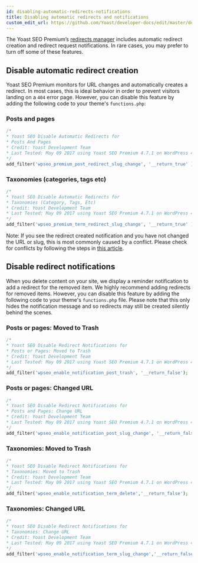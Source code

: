 ```yaml
---
id: disabling-automatic-redirects-notifications
title: Disabling automatic redirects and notifications
custom_edit_url: https://github.com/Yoast/developer-docs/edit/master/docs/customization/yoast-seo-premium/disabling-automatic-redirects-notifications.md
---
```


The Yoast SEO Premium’s [redirects manager](https://yoast.com/wordpress/plugins/seo/redirects-manager/) includes automatic redirect creation and redirect request notifications. In rare cases, you may prefer to turn off some of these features. 

## Disable automatic redirect creation

Yoast SEO Premium monitors for URL changes and automatically creates a redirect. In most cases, this is ideal behavior in order to prevent visitors landing on a `404` error page. However, you can disable this feature by adding the following code to your theme's `functions.php`:

### Posts and pages

```php
/*
* Yoast SEO Disable Automatic Redirects for
* Posts And Pages
* Credit: Yoast Development Team
* Last Tested: May 09 2017 using Yoast SEO Premium 4.7.1 on WordPress 4.7.4
*/
add_filter('wpseo_premium_post_redirect_slug_change', '__return_true' );
```

### Taxonomies (categories, tags etc)

```php
/*
* Yoast SEO Disable Automatic Redirects for
* Taxonomies (Category, Tags, Etc)
* Credit: Yoast Development Team
* Last Tested: May 09 2017 using Yoast SEO Premium 4.7.1 on WordPress 4.7.4
*/
add_filter('wpseo_premium_term_redirect_slug_change', '__return_true' );
```

Note: If you see the redirect created notification and you have not changed the URL or slug, this is most commonly caused by a conflict. Please check for conflicts by following the steps in [this article](https://yoast.com/kb/how-to-check-for-plugin-conflicts).

## Disable redirect notifications

When you delete content on your site, we display a reminder notification to add a redirect for the removed item. We highly recommend adding redirects for removed items. However, you can disable this feature by adding the following code to your theme's `functions.php` file. Please note that this only hides the notification message and so redirects may still be created silently behind the scenes.

### Posts or pages: Moved to Trash

```php
/*
* Yoast SEO Disable Redirect Notifications for
* Posts or Pages: Moved to Trash
* Credit: Yoast Development Team
* Last Tested: May 09 2017 using Yoast SEO Premium 4.7.1 on WordPress 4.7.4
*/
add_filter('wpseo_enable_notification_post_trash', '__return_false');
```

### Posts or pages: Changed URL
```php
/*
* Yoast SEO Disable Redirect Notifications for
* Posts and Pages: Change URL
* Credit: Yoast Development Team
* Last Tested: May 09 2017 using Yoast SEO Premium 4.7.1 on WordPress 4.7.4
*/
add_filter('wpseo_enable_notification_post_slug_change', '__return_false');
```

### Taxonomies: Moved to Trash
```php
/*
* Yoast SEO Disable Redirect Notifications for
* Taxonomies: Moved to Trash
* Credit: Yoast Development Team
* Last Tested: May 09 2017 using Yoast SEO Premium 4.7.1 on WordPress 4.7.4
*/
add_filter('wpseo_enable_notification_term_delete','__return_false');
```

### Taxonomies: Changed URL
```php
/*
* Yoast SEO Disable Redirect Notifications for
* Taxonomies: Change URL
* Credit: Yoast Development Team
* Last Tested: May 09 2017 using Yoast SEO Premium 4.7.1 on WordPress 4.7.4
*/
add_filter('wpseo_enable_notification_term_slug_change','__return_false');
```
